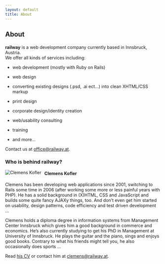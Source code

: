 ```yaml
---
layout: default
title: About
---
```


<div id="about" class="content_box span-24">
<div class="content_wrapper">
<h2>

About

</h2>
<p>

<b>railway</b> is a web development company currently based in
Innsbruck, Austria.  
We offer all kinds of services including:

</p>
<ul class="bullets">
<li>

web development (mostly with Ruby on Rails)

</li>
<li>

web design

</li>
<li>

converting existing designs (.psd, .ai ect…) into clean XHTML/CSS markup

</li>
<li>

print design

</li>
<li>

corporate design/identity creation

</li>
<li>

web/usability consulting

</li>
<li>

training

</li>
<li>

and more…

</li>
</ul>
<p>

Contact us at <a href="mailto:office@railway.at">office@railway.at</a>.

</p>
<h3>

Who is behind railway?

</h3>

<img src="http://gravatar.com/avatar/5976001c9ebf095c4988855a4e102de5?s=200" alt="Clemens Kofler" style="float:left; margin:0 10px 20px 0;" />

<h4>

Clemens Kofler

</h4>
<p>

Clemens has been developing web applications since 2001, switching to
Rails some time in 2006 (after working some more or less painful years
with PHP). He has a solid background in (X)HTML, CSS and JavaScript and
builds some quite fancy AJAXy things, too. And don’t even get him
started on usability, design patterns, code efficiency and test driven
development …

</p>
<p>

Clemens holds a diploma degree in information systems from Management
Center Innsbruck which gives him a good background in commerce and
economics. He’s also currently studying to get his PhD in Management at
University of Innsbruck. He plays the guitar and the piano, sings and
enjoys good books. Contrary to what his friends might tell you, he also
occasionally does sports …

</p>
<p>

Read [his CV](/cv) or contact him at
<a href="mailto:clemens@railway.at">clemens@railway.at</a>.

</p>
</div>
</div>
